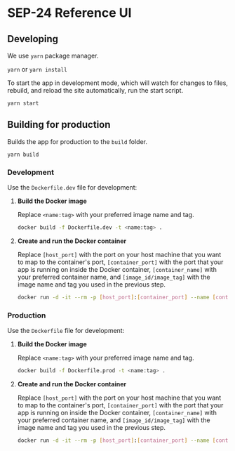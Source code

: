 # SEP-24 Reference UI

## Developing

We use `yarn` package manager.

`yarn` or `yarn install`

To start the app in development mode, which will watch for changes to files,
rebuild, and reload the site automatically, run the start script.

`yarn start`

## Building for production

Builds the app for production to the `build` folder.

`yarn build`

### Development

Use the `Dockerfile.dev` file for development:

1. **Build the Docker image**

   Replace `<name:tag>` with your preferred image name and tag.

   ```bash
   docker build -f Dockerfile.dev -t <name:tag> .

   ```

2. **Create and run the Docker container**

   Replace `[host_port]` with the port on your host machine that you want to map
   to the container's port, `[container_port]` with the port that your app is
   running on inside the Docker container, `[container_name]` with your
   preferred container name, and `[image_id/image_tag]` with the image name and
   tag you used in the previous step.

   ```bash
   docker run -d -it --rm -p [host_port]:[container_port] --name [container_name] [image_id/image_tag]
   ```

### Production

Use the `Dockerfile` file for development:

1. **Build the Docker image**

   Replace `<name:tag>` with your preferred image name and tag.

   ```bash
   docker build -f Dockerfile.prod -t <name:tag> .

   ```

2. **Create and run the Docker container**

   Replace `[host_port]` with the port on your host machine that you want to map
   to the container's port, `[container_port]` with the port that your app is
   running on inside the Docker container, `[container_name]` with your
   preferred container name, and `[image_id/image_tag]` with the image name and
   tag you used in the previous step.

   ```bash
   docker run -d -it --rm -p [host_port]:[container_port] --name [container_name] [image_id/image_tag]
   ```
